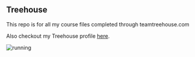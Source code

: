 ## Treehouse

This repo is for all my course files completed through teamtreehouse.com

Also checkout my Treehouse profile [here](https://teamtreehouse.com/franciscoosorio).

![running](https://user-images.githubusercontent.com/100222808/157070090-a6082f2e-cf0a-4c91-8bb5-5dfb00bdc48b.jpg)
